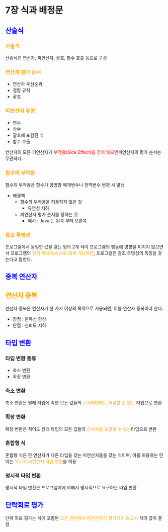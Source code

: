 # 7장 식과 배정문

## <span style="color:blue">산술식</span>

### <span style="color:orange">산술식</span>
산술식은 연산자, 피연산자, 괄호, 함수 호출 등으로 구성

### <span style="color:orange">연산자 평가 순서</span>
* 연산자 우선순위
* 결합 규칙
* 괄호

### <span style="color:orange">피연산자 유형</span>
* 변수
* 상수
* 괄호에 포함된 식
* 함수 호출

연산자의 모든 피연산자가 <span style="color:red">부작용(Side Effect)을 갖지 않으면</span>피연산자의 평가 순서는 무관하다.

### <span style="color:orange">함수의 부작용</span>
함수의 부작용은 함수가 양방향 매개변수나 전역변수 변경 시 발생

* 해결책
  * 함수의 부작용을 허용하지 않은 것
    * 유연성 저하
  * 피연산자 평가 순서를 정하는 것
    * 예시 : Java 는 왼쪽 부터 오른쪽

### <span style="color:orange">참조 투명성</span>
프로그램에서 동일한 값을 갖는 임의 2개 식이 프로그램의 행동에 영향을 미치지 않으면서 프로그램의 <span style="color:orange">임의 위치에서 서로 대체 가능하면</span>, 프로그램은 참조 투명성의 특징을 갖는다고 말한다.

## <span style="color:blue">중복 연산자</span>

## <span style="color:orange">연산자 중복</span>
연산자 중복은 연산자가 한 가지 이상의 목적으로 사용되면, 이를 연산자 중복이라 한다.

* 장점 : 판독성 향상
* 단점 : 신뢰도 저하

## <span style="color:blue">타입 변환</span>

### 타입 변환 종류
* 축소 변환
* 확장 변환

### 축소 변환
축소 변환은 원래 타입에 속한 모든 값들의 <span style="color:orange">근사치마저도 저장할 수 없는</span> 타입으로 변환

### 확장 변환
확장 변환은 적어도 원래 타입의 모든 값들의 <span style="color:orange">근사치를 포함할 수 있는</span>타입으로 변환

### 혼합형 식
혼합형 식은 한 연산자가 다른 타입을 갖는 피연산자들을 갖는 식이며, 이를 허용하는 언어는 <span style="color:orange">묵시적 피연산자 타입 변환</span>을 허용

### 명시적 타입 변환
명시적 타입 변환은 프로그램어에 의해서 명시적으로 요구하는 타입 변환

## <span style="color:blue">단락회로 평가</span>
 단락 회로 평가는 식에 포함된 <span style="color:orange">모든 연산자나 피연산자가 평가되지 않고서</span> 식의 값이 결정
